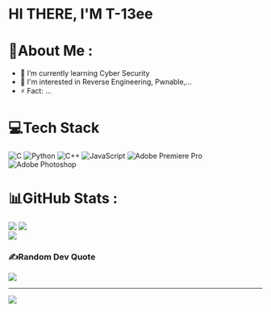 # HI THERE, I'M T-13ee

# 💫About Me :
- 🔭 I’m currently learning Cyber Security
- 🌱 I'm interested in Reverse Engineering, Pwnable,...
- ⚡ Fact: ...

# 💻Tech Stack
![C](https://img.shields.io/badge/c-%2300599C.svg?style=flat-square&logo=c&logoColor=white) ![Python](https://img.shields.io/badge/python-3670A0?style=flat-square&logo=python&logoColor=ffdd54) ![C++](https://img.shields.io/badge/c++-%2300599C.svg?style=flat-square&logo=c%2B%2B&logoColor=white) ![JavaScript](https://img.shields.io/badge/javascript-%23323330.svg?style=flat-square&logo=javascript&logoColor=%23F7DF1E) ![Adobe Premiere Pro](https://img.shields.io/badge/Adobe%20Premiere%20Pro-9999FF.svg?style=flat-square&logo=Adobe%20Premiere%20Pro&logoColor=white) ![Adobe Photoshop](https://img.shields.io/badge/adobephotoshop-%2331A8FF.svg?style=flat-square&logo=adobephotoshop&logoColor=white)
# 📊GitHub Stats :
[![](https://github-readme-stats.vercel.app/api?username=t13ee&show_icons=true&hide_border=true&theme=tokyonight)](https://github.com/t13ee?tab=repositories)
![](https://github-readme-streak-stats.herokuapp.com/?user=t13ee&theme=radical&hide_border=true)<br/>
[![](https://github-readme-stats.vercel.app/api/top-langs/?username=t13ee&layout=compact&hide_border=true&theme=tokyonight)](https://github.com/t13ee)

### ✍️Random Dev Quote
![](https://quotes-github-readme.vercel.app/api?type=horizontal&theme=light)

---
[![](https://visitcount.itsvg.in/api?id=t13ee&icon=1&color=0)](https://visitcount.itsvg.in)
